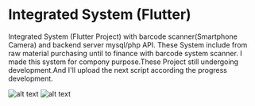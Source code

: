 # Integrated System (Flutter)

Integrated System (Flutter Project) with barcode scanner(Smartphone Camera) and backend server mysql/php API. These System include from raw material purchasing until to finance with barcode system scanner. I made this system for compony purpose.These Project still undergoing development.And I'll upload the next script according the progress development.


![alt text](https://github.com/irawanmurjayanto/integratedsystem-flutter-/blob/main/imagesrdm/login.gif?raw=true)
![alt text](https://github.com/irawanmurjayanto/integratedsystem-flutter-/blob/main/imagesrdm/mainmenu.gif?raw=true)


